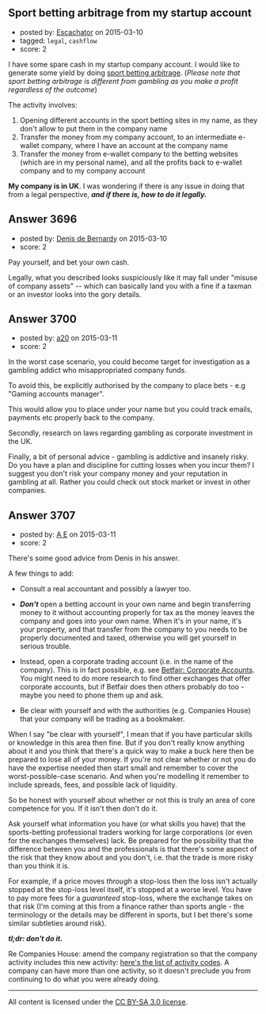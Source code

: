 ## Sport betting arbitrage from my startup account

- posted by: [Escachator](https://stackexchange.com/users/4975550/escachator) on 2015-03-10
- tagged: `legal`, `cashflow`
- score: 2

I have some spare cash in my startup company account. I would like to generate some yield by doing [sport betting arbitrage][1]. (*Please note that sport betting arbitrage is different from gambling as you make a profit regardless of the outcome*)

The activity involves:

 1. Opening different accounts in the sport betting sites in my name, as they don't allow to put them in the company name
 2. Transfer the money from my company account, to an intermediate e-wallet company, where I have an account at the company name
 3. Transfer the money from e-wallet company to the betting websites (which are in my personal name), and all the profits back to e-wallet company and to my company account

**My company is in UK**. I was wondering if there is any issue in doing that from a legal perspective, ***and if there is, how to do it legally.***




  [1]: http://en.wikipedia.org/wiki/Arbitrage_betting



## Answer 3696

- posted by: [Denis de Bernardy](https://stackexchange.com/users/182468/denis-de-bernardy) on 2015-03-10
- score: 2

Pay yourself, and bet your own cash.

Legally, what you described looks suspiciously like it may fall under "misuse of company assets" -- which can basically land you with a fine if a taxman or an investor looks into the gory details.



## Answer 3700

- posted by: [a20](https://stackexchange.com/users/54595/a20) on 2015-03-11
- score: 2

In the worst case scenario, you could become target for investigation as a gambling addict who misappropriated company funds. 

To avoid this, be explicitly authorised by the company to place bets - e.g "Gaming accounts manager". 

This would allow you to place under your name but you could track emails, payments etc properly back to the company. 

Secondly, research on laws regarding gambling as corporate investment in the UK.

Finally, a bit of personal advice - gambling is addictive and insanely risky. Do you have a plan and discipline for cutting losses when you incur them? I suggest you don't risk your company money and your reputation in gambling at all. Rather you could check out stock market or invest in other companies.


## Answer 3707

- posted by: [A E](https://stackexchange.com/users/5191744/a-e) on 2015-03-11
- score: 2

<p>There's some good advice from Denis in his answer.</p>

<p>A few things to add:</p>

<ul>
<li><p>Consult a real accountant and possibly a lawyer too.</p></li>
<li><p><strong><em>Don't</em></strong> open a betting account in your own name and begin transferring money to it without accounting properly for tax as the money leaves the company and goes into your own name. When it's in your name, it's your property, and that transfer from the company to you needs to be properly documented and taxed, otherwise you will get yourself in serious trouble. </p></li>
<li><p>Instead, open a corporate trading account (i.e. in the name of the company). This is in fact possible, e.g. see <a href="http://www.betfair.com/help/Help.Validating.Details.corporate/" rel="nofollow">Betfair: Corporate Accounts</a>. You might need to do more research to find other exchanges that offer corporate accounts, but if Betfair does then others probably do too - maybe you need to phone them up and ask. </p></li>
<li><p>Be clear with yourself and with the authorities (e.g. Companies House) that your company will be trading as a bookmaker. </p></li>
</ul>

<p>When I say "be clear with yourself", I mean that if you have particular skills or knowledge in this area then fine. But if you don't really know anything about it and you think that there's a quick way to make a buck here then be prepared to lose all of your money. If you're not clear whether or not you do have the expertise needed then start small and remember to cover the worst-possible-case scenario. And when you're modelling it remember to include spreads, fees, and possible lack of liquidity. </p>

<p>So be honest with yourself about whether or not this is truly an area of core competence for you. If it isn't then don't do it. </p>

<p>Ask yourself what information you have (or what skills you have) that the sports-betting professional traders working for large corporations (or even for the exchanges themselves) lack. Be prepared for the possibility that the difference between you and the professionals is that there's some aspect of the risk that they know about and you don't, i.e. that the trade is more risky than you think it is. </p>

<p>For example, if a price moves <em>through</em> a stop-loss then the loss isn't actually stopped at the stop-loss level itself, it's stopped at a worse level. You have to pay more fees for a <em>guaranteed</em> stop-loss, where the exchange takes on that risk (I'm coming at this from a finance rather than sports angle - the terminology or the details may be different in sports, but I bet there's some similar subtleties around risk).</p>

<p><strong><em>tl;dr: don't do it.</em></strong></p>

<p>Re Companies House: amend the company registration so that the company activity includes this new activity: <a href="https://www.gov.uk/government/publications/standard-industrial-classification-of-economic-activities-sic" rel="nofollow">here's the list of activity codes</a>. A company can have more than one activity, so it doesn't preclude you from continuing to do what you were already doing.</p>




---

All content is licensed under the [CC BY-SA 3.0 license](https://creativecommons.org/licenses/by-sa/3.0/).
